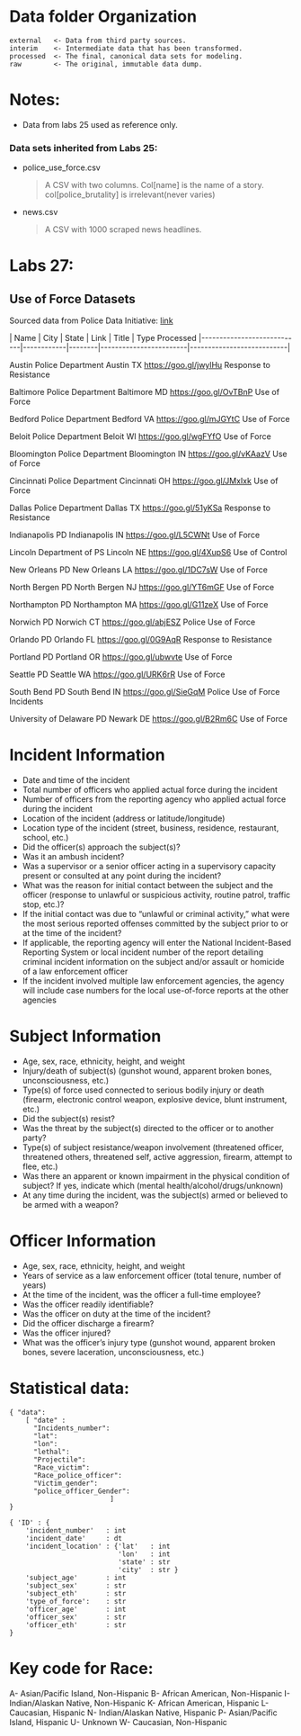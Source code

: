 # Data folder Organization

```
external   <- Data from third party sources.
interim    <- Intermediate data that has been transformed.
processed  <- The final, canonical data sets for modeling.
raw        <- The original, immutable data dump.
```

# Notes:

- Data from labs 25 used as reference only. 

### Data sets inherited from Labs 25:

- police_use_force.csv 
    > A CSV with two columns. Col[name] is the name of a story. col[police_brutality] is irrelevant(never varies)

- news.csv  
    > A CSV with 1000 scraped news headlines.

# Labs 27:

## Use of Force Datasets

Sourced data from Police Data Initiative: [link](https://www.policedatainitiative.org/datasets/use-of-force/)

|  Name                      | City       | State  | Link                   | Title                     |  Type Processed 
|----------------------------|------------|--------|------------------------|---------------------------|

Austin Police Department       Austin         TX     https://goo.gl/jwylHu    Response to Resistance

Baltimore Police Department    Baltimore      MD     https://goo.gl/OvTBnP    Use of Force

Bedford Police Department      Bedford        VA     https://goo.gl/mJGYtC    Use of Force

Beloit Police Department       Beloit         WI     https://goo.gl/wgFYfO    Use of Force

Bloomington Police Department  Bloomington    IN     https://goo.gl/vKAazV    Use of Force

Cincinnati Police Department   Cincinnati     OH     https://goo.gl/JMxIxk    Use of Force

Dallas Police Department       Dallas         TX     https://goo.gl/51yKSa    Response to Resistance

Indianapolis PD                Indianapolis   IN     https://goo.gl/L5CWNt    Use of Force

Lincoln Department of PS       Lincoln        NE     https://goo.gl/4XupS6    Use of Control

New Orleans PD                 New Orleans    LA     https://goo.gl/1DC7sW    Use of Force

North Bergen PD                North Bergen   NJ     https://goo.gl/YT6mGF    Use of Force

Northampton PD                 Northampton    MA     https://goo.gl/G11zeX    Use of Force

Norwich PD                     Norwich        CT     https://goo.gl/abjESZ    Police Use of Force

Orlando PD                     Orlando        FL     https://goo.gl/0G9AqR    Response to Resistance

Portland PD                    Portland       OR     https://goo.gl/ubwvte    Use of Force

Seattle PD                     Seattle        WA     https://goo.gl/URK6rR    Use of Force

South Bend PD                  South Bend     IN     https://goo.gl/SieGqM    Police Use of Force Incidents

University of Delaware PD      Newark         DE     https://goo.gl/B2Rm6C    Use of Force


# Incident Information

- Date and time of the incident
- Total number of officers who applied actual force during the incident
- Number of officers from the reporting agency who applied actual force during the incident
- Location of the incident (address or latitude/longitude)
- Location type of the incident (street, business, residence, restaurant, school, etc.)
- Did the officer(s) approach the subject(s)?
- Was it an ambush incident?
- Was a supervisor or a senior officer acting in a supervisory capacity present or consulted at any point during the incident?
- What was the reason for initial contact between the subject and the officer (response to unlawful or suspicious activity, routine patrol, traffic stop, etc.)?
- If the initial contact was due to “unlawful or criminal activity,” what were the most serious reported offenses committed by the subject prior to or at the time of the incident?
- If applicable, the reporting agency will enter the National Incident-Based Reporting System or local incident number of the report detailing criminal incident information on the subject and/or assault or homicide of a law enforcement officer
- If the incident involved multiple law enforcement agencies, the agency will include case numbers for the local use-of-force reports at the other agencies

# Subject Information

- Age, sex, race, ethnicity, height, and weight
- Injury/death of subject(s) (gunshot wound, apparent broken bones, unconsciousness, etc.)
- Type(s) of force used connected to serious bodily injury or death (firearm, electronic control weapon, explosive device, blunt instrument, etc.)
- Did the subject(s) resist?
- Was the threat by the subject(s) directed to the officer or to another party?
- Type(s) of subject resistance/weapon involvement (threatened officer, threatened others, threatened self, active aggression, firearm, attempt to flee, etc.)
- Was there an apparent or known impairment in the physical condition of subject? If yes, indicate which (mental health/alcohol/drugs/unknown)
- At any time during the incident, was the subject(s) armed or believed to be armed with a weapon?

# Officer Information

- Age, sex, race, ethnicity, height, and weight
- Years of service as a law enforcement officer (total tenure, number of years)
- At the time of the incident, was the officer a full-time employee?
- Was the officer readily identifiable?
- Was the officer on duty at the time of the incident?
- Did the officer discharge a firearm?
- Was the officer injured?
- What was the officer’s injury type (gunshot wound, apparent broken bones, severe laceration, unconsciousness, etc.)


# Statistical data: 

```
{ "data": 
    [ "date" :
      "Incidents_number":
      "lat":
      "lon":
      "lethal":
      "Projectile":
      "Race_victim":
      "Race_police_officer":
      "Victim_gender":
      "police_officer_Gender":
                         ]
}
```

```                                   
{ 'ID' : {
    'incident_number'   : int
    'incident_date'     : dt
    'incident_location' : {'lat'   : int 
                           'lon'   : int 
                           'state' : str
                           'city'  : str }
    'subject_age'       : int
    'subject_sex'       : str
    'subject_eth'       : str
    'type_of_force':    : str
    'officer_age'       : int
    'officer_sex'       : str
    'officer_eth'       : str
}
```

Key code for Race:
==================
A- Asian/Pacific Island, Non-Hispanic
B- African American, Non-Hispanic
I- Indian/Alaskan Native, Non-Hispanic
K- African American, Hispanic
L- Caucasian, Hispanic
N- Indian/Alaskan Native, Hispanic
P- Asian/Pacific Island, Hispanic
U- Unknown
W- Caucasian, Non-Hispanic